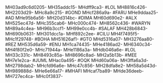 MH03ad9c6d0205-
MH35addc15-
MHdff9ca3-
#LOL
MH8816c426-
MH2203d29-
MHc8a9c215-
#GOND
MHcf286a9a-
#FARU
MHe9ddaa25-
#AD
MHe95b6a56-
MH20d314bc-
#DIMA
MH60d690e2-
#ALX
MH525ec47d-
MHc355cab6-
MHc000c474-
MH8562c436-
#WARYN
MH89a4c4ea-
MH96b3ccf1-
MH99e0cc4b-
#SALAF
MH428b6843-
MH690b0631-
MH301dcc1a-
MHf892c2ee-
#CILU
MH4f7495f5-
MHc1f29748-
#BOHA
MH51626af1-
#GTO
MHd5316a07-
MH3276aa80-
#REZ
MH535d6a59-
#ENU
MH1ca74435-
MHe4186ad2-
MH6340c34-
MH4f80f2e0-
MHc71944a-
MHe1186a3a-
MHdb046a6e-
#LOL
MH33c331c-
MH8493c85a-
MH8696c8ad-
MH2a5b13b-
#MEE
MH7e1e2ca-
#JUML
MHac0a495-
#OQK
MHd60a06a-
MH3ffa6a3d-
MH2798dab2-
MHcfd96a6e-
MHc47c856-
MH28dfa8e2-
MH58a5d43d-
MH989888d-
MHe6e66a17-
#MHAFI
MHcaf7ba89-
MHde36deeb-
MH727ec4ca-
MHc0f3837-